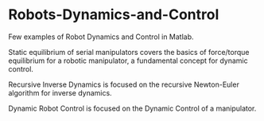 # Robots-Dynamics-and-Control

Few examples of Robot Dynamics and Control in Matlab. 

Static equilibrium of serial manipulators covers the basics of force/torque equilibrium for a robotic manipulator, a fundamental concept for dynamic control. 

Recursive Inverse Dynamics is focused on the recursive Newton-Euler algorithm for inverse dynamics. 

Dynamic Robot Control is focused on the Dynamic Control of a manipulator. 
